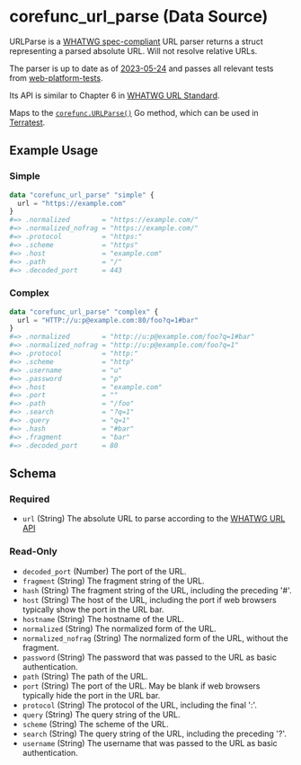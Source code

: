 <!--
---
page_title: "corefunc_url_parse Data Source - corefunc"
subcategory: ""
description: |-
  URLParse is a WHATWG spec-compliant https://url.spec.whatwg.org/#url-parsing URL parser returns a struct
  representing a parsed absolute URL. Will not resolve relative URLs.
  The parser is up to date as of
  2023-05-24 https://url.spec.whatwg.org/commit-snapshots/eee49fdf4f99d59f717cbeb0bce29fda930196d4/
  and passes all relevant tests from
  web-platform-tests https://github.com/web-platform-tests/wpt/tree/master/url.
  Its API is similar to Chapter 6 in WHATWG URL Standard https://url.spec.whatwg.org/#api.
  Maps to the corefunc.URLParse() https://pkg.go.dev/github.com/northwood-labs/terraform-provider-corefunc/corefunc#URLParse Go method, which can be used in Terratest https://terratest.gruntwork.io.
---
-->

# corefunc_url_parse (Data Source)

URLParse is a [WHATWG spec-compliant](https://url.spec.whatwg.org/#url-parsing) URL parser returns a struct
representing a parsed absolute URL. Will not resolve relative URLs.

The parser is up to date as of
[2023-05-24](https://url.spec.whatwg.org/commit-snapshots/eee49fdf4f99d59f717cbeb0bce29fda930196d4/)
and passes all relevant tests from
[web-platform-tests](https://github.com/web-platform-tests/wpt/tree/master/url).

Its API is similar to Chapter 6 in [WHATWG URL Standard](https://url.spec.whatwg.org/#api).

Maps to the [`corefunc.URLParse()`](https://pkg.go.dev/github.com/northwood-labs/terraform-provider-corefunc/corefunc#URLParse) Go method, which can be used in [Terratest](https://terratest.gruntwork.io).

## Example Usage

### Simple

```terraform
data "corefunc_url_parse" "simple" {
  url = "https://example.com"
}
#=> .normalized        = "https://example.com/"
#=> .normalized_nofrag = "https://example.com/"
#=> .protocol          = "https:"
#=> .scheme            = "https"
#=> .host              = "example.com"
#=> .path              = "/"
#=> .decoded_port      = 443
```

### Complex

```terraform
data "corefunc_url_parse" "complex" {
  url = "HTTP://u:p@example.com:80/foo?q=1#bar"
}
#=> .normalized        = "http://u:p@example.com/foo?q=1#bar"
#=> .normalized_nofrag = "http://u:p@example.com/foo?q=1"
#=> .protocol          = "http:"
#=> .scheme            = "http"
#=> .username          = "u"
#=> .password          = "p"
#=> .host              = "example.com"
#=> .port              = ""
#=> .path              = "/foo"
#=> .search            = "?q=1"
#=> .query             = "q=1"
#=> .hash              = "#bar"
#=> .fragment          = "bar"
#=> .decoded_port      = 80
```

<!-- schema generated by tfplugindocs -->
## Schema

### Required

* `url` (String) The absolute URL to parse according to the [WHATWG URL API](https://url.spec.whatwg.org/#api)

### Read-Only

* `decoded_port` (Number) The port of the URL.
* `fragment` (String) The fragment string of the URL.
* `hash` (String) The fragment string of the URL, including the preceding '#'.
* `host` (String) The host of the URL, including the port if web browsers typically show the port in the URL bar.
* `hostname` (String) The hostname of the URL.
* `normalized` (String) The normalized form of the URL.
* `normalized_nofrag` (String) The normalized form of the URL, without the fragment.
* `password` (String) The password that was passed to the URL as basic authentication.
* `path` (String) The path of the URL.
* `port` (String) The port of the URL. May be blank if web browsers typically hide the port in the URL bar.
* `protocol` (String) The protocol of the URL, including the final ':'.
* `query` (String) The query string of the URL.
* `scheme` (String) The scheme of the URL.
* `search` (String) The query string of the URL, including the preceding '?'.
* `username` (String) The username that was passed to the URL as basic authentication.

<!-- Preview the provider docs with the Terraform registry provider docs preview tool: https://registry.terraform.io/tools/doc-preview -->
